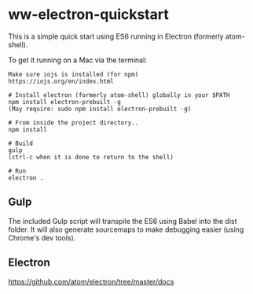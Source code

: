 # ww-electron-quickstart

This is a simple quick start using ES6 running in Electron (formerly atom-shell).

To get it running on a Mac via the terminal:

```
Make sure iojs is installed (for npm)
https://iojs.org/en/index.html

# Install electron (formerly atom-shell) globally in your $PATH
npm install electron-prebuilt -g
(May require: sudo npm install electron-prebuilt -g)

# From inside the project directory..
npm install

# Build
gulp
(ctrl-c when it is done to return to the shell)

# Run
electron .
```

## Gulp
The included Gulp script will transpile the ES6 using Babel into the dist folder. It will also generate sourcemaps to make debugging easier (using Chrome's dev tools).

## Electron
https://github.com/atom/electron/tree/master/docs
